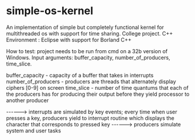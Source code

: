 # simple-os-kernel
An implementation of simple but completely functional kernel for multithreaded os with support for time sharing. College project. C++
Environment : Eclipse with support for Borland C++

How to test: project needs to be run from cmd on a 32b version of Windows. Input arguments: buffer_capacity, number_of_producers, time_slice.

buffer_capacity - capacity of a buffer that takes in interrupts
number_of_producers - producers are threads that alternately display ciphers [0-9] on screen
time_slice - number of time quantums that each of the producers has for producing their output before they yield processor to another producer 

------> interrupts are simulated by key events; every time when user presses a key, producers yield to interrupt routine which displays the character that corresponds to pressed key
------> producers simulate system and user tasks

